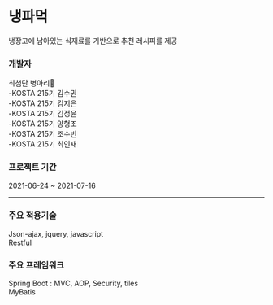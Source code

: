 # 냉파먹  
냉장고에 남아있는 식재료를 기반으로 추천 레시피를 제공  

### 개발자
최첨단 병아리🐣  
-KOSTA 215기 김수권  
-KOSTA 215기 김지은  
-KOSTA 215기 김정윤  
-KOSTA 215기 양형조  
-KOSTA 215기 조수빈  
-KOSTA 215기 최인재  

### 프로젝트 기간
2021-06-24 ~ 2021-07-16  

-------
  
### 주요 적용기술  
Json-ajax, jquery, javascript  
Restful  

### 주요 프레임워크  
Spring Boot : MVC, AOP, Security, tiles  
MyBatis  
